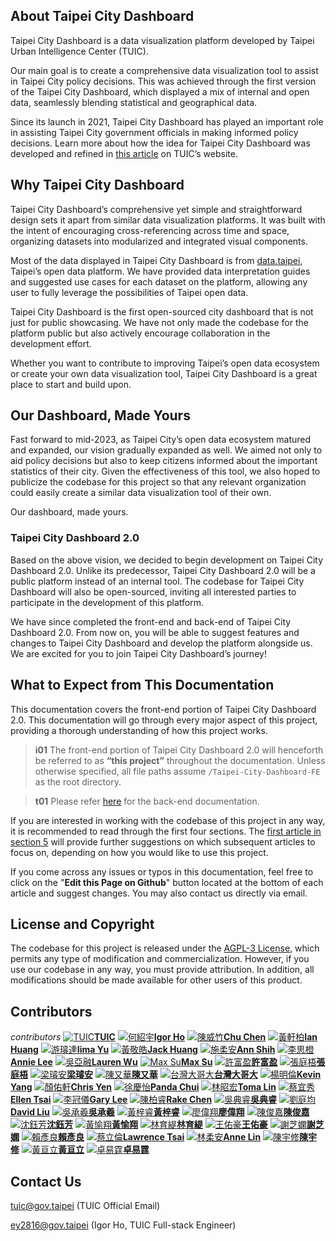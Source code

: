 ## About Taipei City Dashboard

Taipei City Dashboard is a data visualization platform developed by Taipei Urban Intelligence Center (TUIC).

Our main goal is to create a comprehensive data visualization tool to assist in Taipei City policy decisions. This was achieved through the first version of the Taipei City Dashboard, which displayed a mix of internal and open data, seamlessly blending statistical and geographical data.

Since its launch in 2021, Taipei City Dashboard has played an important role in assisting Taipei City government officials in making informed policy decisions. Learn more about how the idea for Taipei City Dashboard was developed and refined in [this article](https://tuic.gov.taipei/en/works/dashboard) on TUIC’s website.

## Why Taipei City Dashboard

Taipei City Dashboard’s comprehensive yet simple and straightforward design sets it apart from similar data visualization platforms. It was built with the intent of encouraging cross-referencing across time and space, organizing datasets into modularized and integrated visual components.

Most of the data displayed in Taipei City Dashboard is from [data.taipei](https://data.taipei/), Taipei’s open data platform. We have provided data interpretation guides and suggested use cases for each dataset on the platform, allowing any user to fully leverage the possibilities of Taipei open data.

Taipei City Dashboard is the first open-sourced city dashboard that is not just for public showcasing. We have not only made the codebase for the platform public but also actively encourage collaboration in the development effort.

Whether you want to contribute to improving Taipei’s open data ecosystem or create your own data visualization tool, Taipei City Dashboard is a great place to start and build upon.

## Our Dashboard, Made Yours

Fast forward to mid-2023, as Taipei City’s open data ecosystem matured and expanded, our vision gradually expanded as well. We aimed not only to aid policy decisions but also to keep citizens informed about the important statistics of their city. Given the effectiveness of this tool, we also hoped to publicize the codebase for this project so that any relevant organization could easily create a similar data visualization tool of their own.

Our dashboard, made yours.

### Taipei City Dashboard 2.0

Based on the above vision, we decided to begin development on Taipei City Dashboard 2.0. Unlike its predecessor, Taipei City Dashboard 2.0 will be a public platform instead of an internal tool. The codebase for Taipei City Dashboard will also be open-sourced, inviting all interested parties to participate in the development of this platform.

We have since completed the front-end and back-end of Taipei City Dashboard 2.0. From now on, you will be able to suggest features and changes to Taipei City Dashboard and develop the platform alongside us. We are excited for you to join Taipei City Dashboard’s journey!

## What to Expect from This Documentation

This documentation covers the front-end portion of Taipei City Dashboard 2.0. This documentation will go through every major aspect of this project, providing a thorough understanding of how this project works.

> **i01**
> The front-end portion of Taipei City Dashboard 2.0 will henceforth be referred to as **“this project”** throughout the documentation. Unless otherwise specified, all file paths assume `/Taipei-City-Dashboard-FE` as the root directory.

> **t01**
> Please refer [here](/back-end) for the back-end documentation.

If you are interested in working with the codebase of this project in any way, it is recommended to read through the first four sections. The [first article in section 5](/front-end/customization-overview) will provide further suggestions on which subsequent articles to focus on, depending on how you would like to use this project.

If you come across any issues or typos in this documentation, feel free to click on the "**Edit this Page on Github**" button located at the bottom of each article and suggest changes. You may also contact us directly via email.

## License and Copyright

The codebase for this project is released under the [AGPL-3 License](https://github.com/tpe-doit/Taipei-City-Dashboard/blob/main/LICENSE), which permits any type of modification and commercialization. However, if you use our codebase in any way, you must provide attribution. In addition, all modifications should be made available for other users of this product.

## Contributors

_contributors_
[![TUIC](/images/contributors/tuic.png)**TUIC**](https://tuic.gov.taipei)
[![何紹宇](/images/contributors/何紹宇.png)**Igor Ho**](https://github.com/igorho2000)
[![陳威竹](/images/contributors/陳威竹.png)**Chu Chen**](https://github.com/Chu-c-git)
[![黃軒柏](/images/contributors/黃軒柏.png)**Ian Huang**](https://github.com/godspeedhuang)
[![游璿達](/images/contributors/游璿達.png)**Iima Yu**](https://github.com/iimahao)
[![黃敬皓](/images/contributors/黃敬皓.png)**Jack Huang**](https://github.com/JHH11)
[![施柔安](/images/contributors/施柔安.png)**Ann Shih**](https://github.com/ann125697)
[![李思橙](/images/contributors/李思橙.png)**Annie Lee**](https://github.com/annieleeeee)
[![吳亞融](/images/contributors/吳亞融.png)**Lauren Wu**](https://github.com/Lauren8799)
[![Max Su](https://avatars.githubusercontent.com/u/24913710?v=4)**Max Su**](https://github.com/hsuanchi)
[![許富盈](/images/contributors/許富盈.png)**許富盈**](https://github.com/fuyingxx0)
[![張庭梧](/images/contributors/張庭梧.png)**張庭梧**](https://github.com/tingwoo)
[![梁璿安](/images/contributors/梁璿安.png)**梁璿安**](https://github.com/NTUBOY)
[![陳又華](/images/contributors/陳又華.png)**陳又華**](https://github.com/chenjoachim)
[![台灣大哥大](/images/contributors/台灣大哥大.png)**台灣大哥大**](https://www.taiwanmobile.com/)
[![楊明倫](/images/contributors/楊明倫.png)**Kevin Yang**](https://github.com/KevinYang2229)
[![顏佑軒](/images/contributors/顏佑軒.png)**Chris Yen**](https://github.com/chrisyen8341)
[![徐慶怡](/images/contributors/徐慶怡.png)**Panda Chui**](https://github.com/pandaachuitwm)
[![林昭宏](/images/contributors/林昭宏.png)**Toma Lin**](https://github.com/Toma-L)
[![蔡宜秀](/images/contributors/蔡宜秀.png)**Ellen Tsai**](https://github.com/EllenTsaitw)
[![李冠儀](/images/contributors/李冠儀.png)**Gary Lee**](https://github.com/gary920209)
[![陳柏睿](/images/contributors/陳柏睿.png)**Rake Chen**](https://github.com/rakechen-0307)
[![吳典睿](/images/contributors/吳典睿.png)**吳典睿**](https://github.com/dienruei123)
[![劉庭均](/images/contributors/劉庭均.png)**David Liu**](https://github.com/Davidliu012)
[![吳承羲](/images/contributors/吳承羲.png)**吳承羲**](https://github.com/chengxi061)
[![黃梓睿](/images/contributors/黃梓睿.png)**黃梓睿**](https://github.com/11044123)
[![廖偉翔](/images/contributors/廖偉翔.png)**廖偉翔**](https://github.com/XinRed)
[![陳俊嘉](/images/contributors/陳俊嘉.png)**陳俊嘉**](https://github.com/11044123/Taipei-City-Dashboard-FE)
[![沈鈺芳](/images/contributors/沈鈺芳.png)**沈鈺芳**](https://github.com/11044123/Taipei-City-Dashboard-FE)
[![黃愉翔](/images/contributors/黃愉翔.png)**黃愉翔**](https://github.com/huangyyuuu)
[![林育緹](/images/contributors/林育緹.png)**林育緹**](https://github.com/oohyuti)
[![王佑豪](/images/contributors/王佑豪.png)**王佑豪**](https://github.com/vnaticzhock)
[![謝芝嫻](/images/contributors/謝芝嫻.png)**謝芝嫻**](https://github.com/pigbearhsien)
[![賴彥良](/images/contributors/賴彥良.png)**賴彥良**](https://github.com/yenlianglai)
[![蔡立倫](/images/contributors/蔡立倫.png)**Lawrence Tsai**](https://github.com/tsailawrence)
[![林柔安](/images/contributors/林柔安.png)**Anne Lin**](https://github.com/anne030303)
[![陳宇修](/images/contributors/陳宇修.png)**陳宇修**](https://github.com/Kenny-Snub-Nose-Monk)
[![黃亘立](/images/contributors/黃亘立.png)**黃亘立**](https://github.com/j450nhuang)
[![卓易霆](/images/contributors/卓易霆.png)**卓易霆**](https://github.com/artgistim)

## Contact Us

tuic@gov.taipei (TUIC Official Email)

ey2816@gov.taipei (Igor Ho, TUIC Full-stack Engineer)
